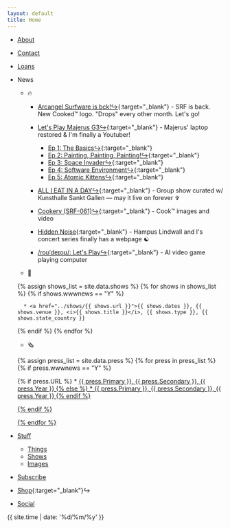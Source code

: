 ```yaml
---
layout: default
title: Home
---
```

* [About](about) 
* [Contact](contact)
* [Loans](loans) 
* News
	* 🔥

		* [Arcangel Surfware is bck!↪](https://arcangelsurfware.biz){:target="_blank"} - SRF is back. New Cooked™ logo. "Drops" every other month. Let's go!

		* [Let's Play Majerus G3↪](https://rhizome.org/editorial/artbase-anthologies-002/){:target="_blank"} - Majerus' laptop restored & I'm finally a Youtuber!  
			- [Ep 1: The Basics↪](https://www.youtube.com/watch?v=QhQrywlzaVI){:target="_blank"}
			- [Ep 2: Painting, Painting, Painting!↪](https://www.youtube.com/watch?v=jWYC5AmgZco){:target="_blank"} 
			- [Ep 3: Space Invader↪](https://www.youtube.com/watch?v=h8_vWichxHI){:target="_blank"}
			- [Ep 4: Software Environment↪](https://www.youtube.com/watch?v=xO8sBle8yrE){:target="_blank"}
			- [Ep 5: Atomic Kittens↪](https://www.youtube.com/watch?v=jFSLaRjlAr4){:target="_blank"}
						
		* [ALL I EAT IN A DAY↪](https://www.kunsthallesanktgallen.ch/en/exhibition/959/ALLIEATINADAY2024){:target="_blank"} - Group show curated w/ Kunsthalle Sankt Gallen — may it live on forever ✞
	
		* [Cookery (SRF-061)↪](https://cookery.cooking/){:target="_blank"} - Cook™ images and video   
	
		* [Hidden Noise](https://hiddennoise.org/){:target="_blank"} - Hampus Lindwall and I's concert series finally has a webpage ☯️

		* [/roʊˈdeɪoʊ/: Let's Play↪](https://rodeo.computer/){:target="_blank"} - AI video game playing computer   

	* 🏢

	{% assign shows_list = site.data.shows %}
	{% for shows in shows_list %}
	{% if shows.wwwnews == "Y" %}

		* <a href="../shows/{{ shows.url }}">{{ shows.dates }}, {{ shows.venue }}, <i>{{ shows.title }}</i>, {{ shows.type }}, {{ shows.state_country }}

	{% endif %}
	{% endfor %}

	* 🗞

	{% assign press_list = site.data.press %}
	{% for press in press_list %}
	{% if press.wwwnews == "Y" %}

	{% if press.URL %}
		* <a href="{{ press.URL }}">{{ press.Primary }}, {{ press.Secondary }}, {{ press.Year }}
	{% else %}
		* {{ press.Primary }}, {{ press.Secondary }}, {{ press.Year }}
	{% endif %}

	{% endif %}	

	{% endfor %}
* Stuff 
  * [Things](things-i-made)  
  * [Shows](shows)  
  * [Images](images)  
* [Subscribe](subscribe)
* [Shop](https://arcangelsurfware.biz/){:target="_blank"}↪ 
* [Social](social)

{{ site.time | date: '%d/%m/%y' }}